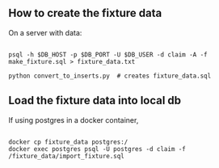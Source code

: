 ## How to create the fixture data


On a server with data:
```

psql -h $DB_HOST -p $DB_PORT -U $DB_USER -d claim -A -f make_fixture.sql > fixture_data.txt

python convert_to_inserts.py  # creates fixture_data.sql

```

## Load the fixture data into local db

If using postgres in a docker container,

```

docker cp fixture_data postgres:/
docker exec postgres psql -U postgres -d claim -f /fixture_data/import_fixture.sql

```
